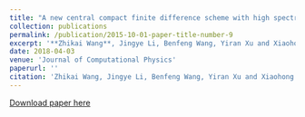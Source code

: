 ```yaml
---
title: "A new central compact finite difference scheme with high spectral resolution for acoustic wave equation"
collection: publications
permalink: /publication/2015-10-01-paper-title-number-9
excerpt: '**Zhikai Wang**, Jingye Li, Benfeng Wang, Yiran Xu and Xiaohong Chen'
date: 2018-04-03
venue: 'Journal of Computational Physics'
paperurl: ''
citation: 'Zhikai Wang, Jingye Li, Benfeng Wang, Yiran Xu and Xiaohong Chen (2018). &quot;A new central compact finite difference scheme with high spectral resolution for acoustic wave equation&quot; <i>, Journal of Computational Physics</i>, 366, 191-206.'
---
```

[Download paper here](https://www.sciencedirect.com/science/article/abs/pii/S0021999118301906)
